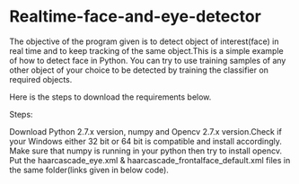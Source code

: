 # Realtime-face-and-eye-detector
The objective of the program given is to detect object of interest(face) in real time and to keep tracking of the same object.This is a simple example of how to detect face in Python. You can try to use training samples of any other object of your choice to be detected by training the classifier on required objects.

Here is the steps to download the requirements below.

Steps:

Download Python 2.7.x version, numpy and Opencv 2.7.x version.Check if your Windows either 32 bit or 64 bit is compatible and install accordingly.
Make sure that numpy is running in your python then try to install opencv.
Put the haarcascade_eye.xml & haarcascade_frontalface_default.xml files in the same folder(links given in below code).
